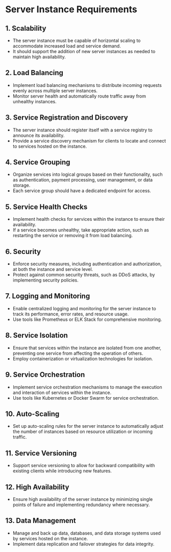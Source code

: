 # Server Instance Requirements

## 1. Scalability

- The server instance must be capable of horizontal scaling to accommodate increased load and service demand.
- It should support the addition of new server instances as needed to maintain high availability.

## 2. Load Balancing

- Implement load balancing mechanisms to distribute incoming requests evenly across multiple server instances.
- Monitor server health and automatically route traffic away from unhealthy instances.

## 3. Service Registration and Discovery

- The server instance should register itself with a service registry to announce its availability.
- Provide a service discovery mechanism for clients to locate and connect to services hosted on the instance.

## 4. Service Grouping

- Organize services into logical groups based on their functionality, such as authentication, payment processing, user management, or data storage.
- Each service group should have a dedicated endpoint for access.

## 5. Service Health Checks

- Implement health checks for services within the instance to ensure their availability.
- If a service becomes unhealthy, take appropriate action, such as restarting the service or removing it from load balancing.

## 6. Security

- Enforce security measures, including authentication and authorization, at both the instance and service level.
- Protect against common security threats, such as DDoS attacks, by implementing security policies.

## 7. Logging and Monitoring

- Enable centralized logging and monitoring for the server instance to track its performance, error rates, and resource usage.
- Use tools like Prometheus or ELK Stack for comprehensive monitoring.

## 8. Service Isolation

- Ensure that services within the instance are isolated from one another, preventing one service from affecting the operation of others.
- Employ containerization or virtualization technologies for isolation.

## 9. Service Orchestration

- Implement service orchestration mechanisms to manage the execution and interaction of services within the instance.
- Use tools like Kubernetes or Docker Swarm for service orchestration.

## 10. Auto-Scaling

- Set up auto-scaling rules for the server instance to automatically adjust the number of instances based on resource utilization or incoming traffic.

## 11. Service Versioning

- Support service versioning to allow for backward compatibility with existing clients while introducing new features.

## 12. High Availability

- Ensure high availability of the server instance by minimizing single points of failure and implementing redundancy where necessary.

## 13. Data Management

- Manage and back up data, databases, and data storage systems used by services hosted on the instance.
- Implement data replication and failover strategies for data integrity.
